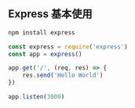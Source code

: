 ## Express 基本使用
```sh
npm install express
```

```js
const express = require('express')
const app = express()

app.get('/', (req, res) => {
    res.send('Hello World')
})

app.listen(3000)
```